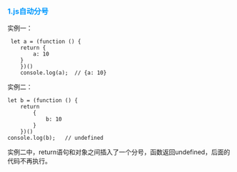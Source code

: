 <font color='#0099ff'><h3>1.js自动分号</h3></font>

实例一：
```
 let a = (function () {
    return {
        a: 10
    }
    })()
    console.log(a);  // {a: 10}
```
实例二：
```
let b = (function () {
    return
        {
            b: 10
        }
    })()
console.log(b);   // undefined
```

实例二中，return语句和对象之间插入了一个分号，函数返回undefined，后面的代码不再执行。

